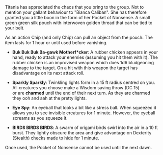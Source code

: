 Titania has appreciated the chaos that you bring to the group. Not to mention your gallant behaviour to "Bianca Caliban". She has therefore granted you a little boon in the form of her Pocket of Nonsense. A small green green silk pouch with interwoven golden thread that can be tied to your belt.

As an action Chip (and only Chip) can pull an object from the pouch. The item lasts for 1 hour or until used before vanishing. 

- **Buk Buk Buk Ba-gawk Motherf*cker**: A rubber chicken appears in your hand, ready to attack your enemies (assuming you hit them with it). The rubber chicken is an improvised weapon which does 1d6 bludgeoning damage to the target. On a hit with this weapon the target has disadvantage on its next attack roll.

- **Sparkly Sparkly**: Twinkling lights form in a 15 ft radius centred on you. All creatures you choose make a Wisdom saving throw (DC 15) or are **charmed** until the end of their next turn. As they are charmed they ooh and aah at the pretty lights.

- **Eye Spy**: An eyeball that looks a bit like a stress ball. When squeezed it allows you to see invisible creatures for 1 minute. However, the eyeball screams as you squeeze it.

- **BIRDS BIRDS BIRDS**: A swarm of origami birds swirl into the air in a 10 ft burst. They lightly obscure the area and give advantage on Dexterity (Stealth) checks made to hide for 1 minute.

Once used, the Pocket of Nonsense cannot be used until the next dawn.